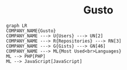 <h1 align="center">Gusto</h1>

```mermaid
graph LR
COMPANY_NAME{Gusto}
COMPANY_NAME ---> U{Users} ---> UN[2]
COMPANY_NAME ---> R{Repositories} ---> RN[3]
COMPANY_NAME ---> G{Gists} ---> GN[46]
COMPANY_NAME ---> ML{Most Used<br>Languages}
ML --> PHP[PHP]
ML --> JavaScript[JavaScript]
```
